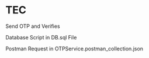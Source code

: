 # TEC
Send OTP and Verifies

Database Script in DB.sql File

Postman Request in OTPService.postman_collection.json

